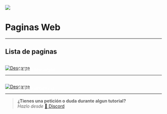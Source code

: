 ![](https://i.postimg.cc/fL5fK3DY/Paginas-Web.png)
# Paginas Web

---

## Lista de paginas

<a href="/Paginas/p-descargas">
  <div style="position: relative; padding-top: 1em">
    <p style="position: absolute; top: 4px; left: 20px; font-size: 14px; color: white; text-indent: 20px">🕸 Para descargas</p>
    <img src="https://i.postimg.cc/HnDSpf2M/Mini-Descarga.png" alt="Descarga" />
  </div>
</a>

---

<a href="/Paginas/p-streaming">
  <div style="position: relative; padding-top: 1em">
    <p style="position: absolute; top: 4px; left: 20px; font-size: 14px; color: white; text-indent: 20px">🕸 Para streaming</p>
    <img src="https://i.postimg.cc/HnDSpf2M/Mini-Descarga.png" alt="Descarga" />
  </div>
</a>

---


> **¿Tienes una petición o duda durante algun tutorial?**       
> *Hazlo desde* [🚀 Discord](https://discord.gg/cua9Qvfvz5) 
